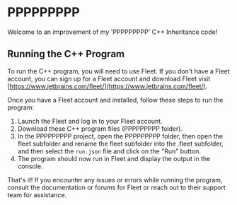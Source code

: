# PPPPPPPPP

Welcome to an improvement of my 'PPPPPPPPP' C++ Inheritance code!

## Running the C++ Program

To run the C++ program, you will need to use Fleet. If you don't have a Fleet account, you can sign up for a Fleet account and download Fleet visit [https://www.jetbrains.com/fleet/](https://www.jetbrains.com/fleet/).

Once you have a Fleet account and installed, follow these steps to run the program:

1. Launch the Fleet and log in to your Fleet account.
2. Download these C++ program files (PPPPPPPPP folder).
3. In the PPPPPPPPP project, open the PPPPPPPPP folder, then open the fleet subfolder and rename the fleet subfolder into the .fleet subfolder, and then select the `run.json` file and click on the "Run" button.
4. The program should now run in Fleet and display the output in the console.

That's it! If you encounter any issues or errors while running the program, consult the documentation or forums for Fleet or reach out to their support team for assistance.
